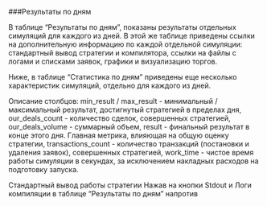 <a name="stats"></a>
###Результаты по дням

В таблице “Результаты по дням”, показаны результаты отдельных симуляций для каждого из дней.  В этой же таблице приведены ссылки на дополнительную информацию по каждой отдельной симуляции: стандартный вывод стратегии и компилятора, ссылки на файлы с логами и списками заявок, графики и визуализацию торгов.  

Ниже, в таблице “Статистика по дням” приведены еще несколько характеристик симуляций, отдельно для каждого из дней.

Описание столбцов:
min_result / max_result - минимальный / максимальный результат, достигнутый стратегией в пределах дня,
our_deals_count - количество сделок, совершенных стратегией,
our_deals_volume - суммарный объем,
result - финальный результат в конце этого дня. Главная метрика, влияющая на общую оценку стратегии,
transactions_count - количество транзакций (постановки и удаления заявок), совершенных стратегией,
work_time - чистое время работы симуляции в секундах, за исключением накладных расходов на подготовку запуска.

Стандартный вывод работы стратегии
Нажав на кнопки Stdout и Логи компиляции в таблице “Результаты по дням” напротив 